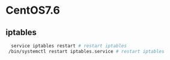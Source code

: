 # CentOS7.6

## iptables

~~~bash
  service iptables restart # restart iptables
 /bin/systemctl restart iptables.service # restart iptables
~~~

